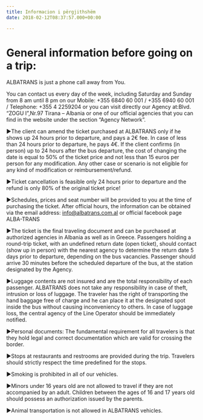 ```yaml
---
title: Informacion i përgjithshëm
date: 2018-02-12T08:37:57.000+00:00

---
```

# General information before going on a trip: 

ALBATRANS is just a phone call away from You. 

You can contact us every day of the week, including Saturday and Sunday from 8 am until 8 pm on our Mobile: +355 6840 60 001 / +355 6940 60 001 / Telephone: +355 4 2259204 or you can visit directly our Agency at:Blvd. “ZOGU I”,Nr.97  Tirana – Albania or one of our official agencies that you can find in the website under the section “Agency Network”. 

►The client can amend the ticket purchased at ALBATRANS only if he shows up 24 hours prior to departure, and pays a 2€ fee. In case of less than 24 hours prior to departure, he pays 4€. If the client confirms (in person) up to 24 hours after the bus departure, the cost of changing the date is equal to 50% of the ticket price and not less than 15 euros per person for any modification. Any other case or scenario is not eligible for any kind of modification or reimbursement/refund.

►Ticket cancellation is feasible only 24 hours prior to departure and the refund is only 80% of the original ticket price!

►Schedules, prices and seat number will be provided to you at the time of purchasing the ticket. After official hours, the information can be obtained via the email address: info@albatrans.com.al or official facebook page ALBA-TRANS

►The ticket is the final traveling document and can be purchased at authorized agencies in Albania as well as in Greece. Passengers holding a round-trip ticket, with an undefined return date (open ticket), should contact (show up in person) with the nearest agency to determine the return date 5 days prior to departure, depending on the bus vacancies. Passenger should arrive 30 minutes before the scheduled departure of the bus, at the station designated by the Agency. 

►Luggage contents are not insured and are the total responsibility of each passenger. ALBATRANS does not take any responsibility in case of theft, intrusion or loss of luggage. The traveler has the right of transporting the hand baggage free of charge and he can place it at the designated spot inside the bus without causing inconveniency to others. In case of luggage loss, the central agency of the Line Operator should be immediately notified. 

►Personal documents: The fundamental requirement for all travelers is that they hold legal and correct documentation which are valid for crossing the border. 

►Stops at restaurants and restrooms are provided during the trip. Travelers should strictly respect the time predefined for the stops.

►Smoking is prohibited in all of our vehicles. 

►Minors under 16 years old are not allowed to travel if they are not accompanied by an adult. Children between the ages of 16 and 17 years old should possess an authorization issued by the parents. 

►Animal transportation is not allowed in ALBATRANS vehicles.